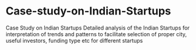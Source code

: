 # Case-study-on-Indian-Startups
 Case Study on Indian Startups Detailed analysis of the Indian Startups for interpretation of trends and patterns to facilitate selection of proper city, useful investors, funding type etc for different startups
